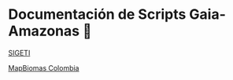 # Documentación de Scripts Gaia-Amazonas 🌱

[SIGETI](https://github.com/orgs/gaia-amazonas/repositories)

[MapBiomas Colombia](https://github.com/KaBasDeveloper/MapBiomasColombia/tree/MapBiomas_Colombia/Coleccion_1)

